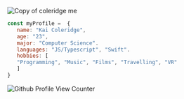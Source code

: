 
![Copy of coleridge me](https://user-images.githubusercontent.com/51129378/216714970-7b944669-8e8b-4767-9539-747ed5bd982b.png)

```js
const myProfile =  {
   name: "Kai Coleridge",
   age: "23",
   major: "Computer Science".
   languages: "JS/Typescript", "Swift".
   hobbies: [
   "Programming", "Music", "Films", "Travelling", "VR"
   ]
}
```

![Github Profile View Counter](https://komarev.com/ghpvc/?username=kaicoleridge&color=blueviolet)
